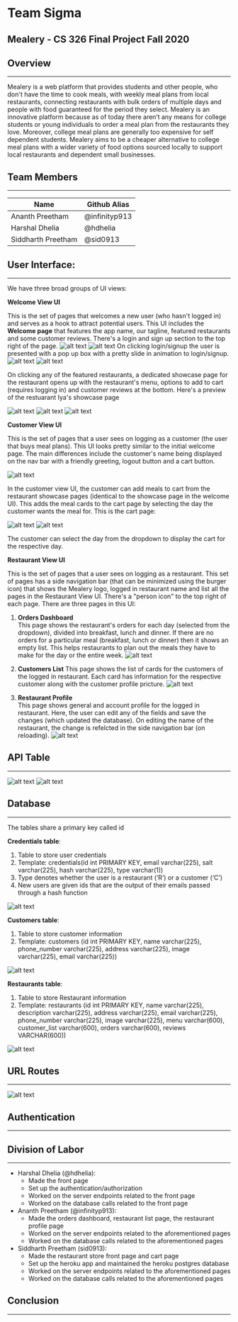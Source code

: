 # Team Sigma
## **Mealery** - CS 326 Final Project Fall 2020

## Overview
---
Mealery is a web platform that provides students and other people, who don't have the time to cook meals, with weekly meal plans from local restaurants, connecting restaurants with bulk orders of multiple days and people with food guaranteed for the period they select. 
Mealery is an innovative platform because as of today there aren’t any means for college students or young individuals to order a meal plan from the restaurants they love. Moreover, college meal plans are generally too expensive for self dependent students. Mealery aims to be a cheaper alternative to college meal plans with a wider variety of food options sourced locally to support local restaurants and dependent small businesses.

## Team Members
---
| Name       | Github Alias 
|--------------|-----------|
| Ananth Preetham| @infinityp913   |
|Harshal Dhelia| @hdhelia    |
| Siddharth Preetham| @sid0913    |


## User Interface:
---
We have three broad groups of UI views:

**Welcome View UI**

This is the set of pages that welcomes a new user (who hasn't logged in) and serves as a hook to attract potential users. This UI includes the **Welcome page** that features the app name, our tagline, featured restaurants and some customer reviews. There's a login and sign up section to the top right of the page. 
![alt text](final-md-pics/welcome-ui-1.png)
![alt text](final-md-pics/welcome-ui-2.png)
On clicking login/signup the user is presented with a pop up box with a pretty slide in animation to login/signup.
![alt text](final-md-pics/welcome-ui-3.png)
![alt text](final-md-pics/welcome-ui-4.png)

On clicking any of the featured restaurants, a dedicated showcase page for the restaurant opens up with the restaurant's menu, options to add to cart (requires logging in) and customer reviews at the bottom. Here's a preview of the restuarant Iya's showcase page

![alt text](final-md-pics/welcome-ui-5.png)
![alt text](final-md-pics/welcome-ui-6.png)
![alt text](final-md-pics/welcome-ui-7.png)


**Customer View UI**

This is the set of pages that a user sees on logging as a customer (the user that buys meal plans). This UI looks pretty similar to the initial welcome page. The main differences include the customer's name being displayed on the nav bar with a friendly greeting, logout button and a cart button. 

![alt text](final-md-pics/customer-ui-1.png)

In the customer view UI, the customer can add meals to cart from the restaurant showcase pages (identical to the showcase page in the welcome UI). This adds the meal cards to the cart page by selecting the day the customer wants the meal for. This is the cart page:

![alt text](final-md-pics/customer-ui-2.png)
![alt text](final-md-pics/customer-ui-3.png)

The customer can select the day from the dropdown to display the cart for the respective day.  


**Restaurant View UI**

This is the set of pages that a user sees on logging as a restaurant. This set of pages has a side navigation bar (that can be minimized using the burger icon) that shows the Mealery logo, logged in restaurant name and list all the pages in the Restaurant View UI. There's a "person icon" to the top right of each page. There are three pages in this UI:

1. **Orders Dashboard**  
This page shows the restaurant's orders for each day (selected from the dropdown), divided into breakfast, lunch and dinner. If there are no orders for a particular meal (breakfast, lunch or dinner) then it shows an empty list. This helps restaurants to plan out the meals they have to make for the day or the entire week.
![alt text](final-md-pics/restaurant-ui-1.png)

2. **Customers List**
This page shows the list of cards for the customers of the logged in restaurant. Each card has information for the respective customer along with the customer profile pricture.
![alt text](final-md-pics/restaurant-ui-2.png)

3. **Restaurant Profile**  
This page shows general and account profile for the logged in restaurant. Here, the user can edit any of the fields and save the changes (which updated the database). On editing the name of the restaurant, the change is refelcted in the side navigation bar (on reloading).
![alt text](final-md-pics/restaurant-ui-3.png)

## API Table
---
![alt text](final-md-pics/api.png)
![alt text](final-md-pics/api2.png)
## Database
---
The tables share a primary key called id  

**Credentials table**:
1. Table to store user credentials
2. Template: credentials(id int PRIMARY KEY, email varchar(225), salt varchar(225), hash varchar(225), type varchar(1))
3. Type denotes whether the user is a restaurant (‘R’) or a customer (‘C’)
4. New users are given ids that are the output of their emails passed through a hash function

![alt text](final-md-pics/db-2.jpeg)


**Customers table**:
1. Table to store customer information
2. Template: customers (id int PRIMARY KEY, name varchar(225), phone_number varchar(225), address varchar(225), image varchar(225), email varchar(225))

![alt text](final-md-pics/db-1.jpeg)

**Restaurants table**:
1. Table to store Restaurant information
2. Template: restaurants (id int PRIMARY KEY, name varchar(225), description varchar(225), address varchar(225), email varchar(225), phone_number varchar(225), image varchar(225), menu varchar(600), customer_list varchar(600), orders varchar(600), reviews VARCHAR(600))

![alt text](final-md-pics/db-3.jpeg)

## URL Routes
---
![alt text](final-md-pics/routing.jpeg)
## Authentication
---

## Division of Labor
---
- Harshal Dhelia (@hdhelia):
    - Made the front page 
    - Set up the authentication/authorization
    - Worked on the server endpoints related to the front page
    - Worked on the database calls related to the front page
- Ananth Preetham (@infinityp913):
    - Made the orders dashboard, restaurant list page, the restaurant profile page
    - Worked on the server endpoints related to the aforementioned pages
    - Worked on the database calls related to the aforementioned pages
- Siddharth Preetham (sid0913):
    - Made the restaurant store front page and cart page
    - Set up the heroku app and maintained the heroku postgres database
    - Worked on the server endpoints related to the aforementioned pages
    - Worked on the database calls related to the aforementioned pages


## Conclusion
---